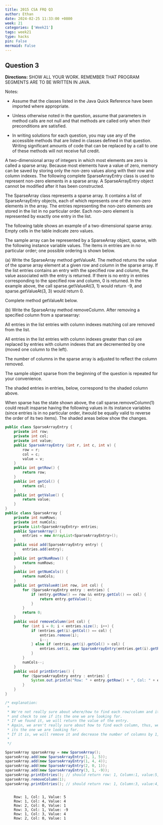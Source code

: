 ```yaml
---
title: 2015 CSA FRQ Q3
author: Ethan
date: 2024-02-25 11:33:00 +0800
week: 21
categories: ['Week21']
tags: week21
type: hacks
pin: False
mermaid: False
---
```


## Question 3

**Directions:** SHOW ALL YOUR WORK. REMEMBER THAT PROGRAM SEGMENTS ARE TO BE WRITTEN IN JAVA.

Notes:
 
 - Assume that the classes listed in the Java Quick Reference have been imported where appropriate.

 - Unless otherwise noted in the question, assume that parameters in method calls are not null and that methods are called only when their preconditions are satisfied.

 - In writing solutions for each question, you may use any of the accessible methods that are listed in classes defined in that question. Writing significant amounts of code that can be replaced by a call to one of these methods will not receive full credit.

 

A two-dimensional array of integers in which most elements are zero is called a sparse array. Because most elements have a value of zero, memory can be saved by storing only the non-zero values along with their row and column indexes. The following complete SparseArrayEntry class is used to represent non-zero elements in a sparse array. A SparseArrayEntry object cannot be modified after it has been constructed.

The SparseArray class represents a sparse array. It contains a list of SparseArrayEntry objects, each of which represents one of the non-zero elements in the array. The entries representing the non-zero elements are stored in the list in no particular order. Each non-zero element is represented by exactly one entry in the list.

The following table shows an example of a two-dimensional sparse array. Empty cells in the table indicate zero values.

The sample array can be represented by a SparseArray object, sparse, with the following instance variable values. The items in entries are in no particular order; one possible ordering is shown below.

(a) Write the SparseArray method getValueAt. The method returns the value of the sparse array element at a given row and column in the sparse array. If the list entries contains an entry with the specified row and column, the value associated with the entry is returned. If there is no entry in entries corresponding to the specified row and column, 0 is returned.
In the example above, the call sparse.getValueAt(3, 1) would return -9, and sparse.getValueAt(3, 3) would return 0.

Complete method getValueAt below.

(b) Write the SparseArray method removeColumn. After removing a specified column from a sparsearray:

All entries in the list entries with column indexes matching col are removed from the list.

All entries in the list entries with column indexes greater than col are replaced by entries with column indexes that are decremented by one (moved one column to the left).

The number of columns in the sparse array is adjusted to reflect the column removed.

The sample object sparse from the beginning of the question is repeated for your convenience.

The shaded entries in entries, below, correspond to the shaded column above.

When sparse has the state shown above, the call sparse.removeColumn(1) could result insparse having the following values in its instance variables (since entries is in no particular order, itwould be equally valid to reverse the order of its two items). The shaded areas below show the changes.


```Java
public class SparseArrayEntry {
    private int row;
    private int col;
    private int value;
    public SparseArrayEntry (int r, int c, int v) {
        row = r;
        col = c;
        value = v;
    }
    public int getRow() {
        return row;
    }
    public int getCol() {
        return col;
    }
    public int getValue() {
        return value;
    }
}
public class SparseArray {
    private int numRows;
    private int numCols;
    private List<SparseArrayEntry> entries;
    public SparseArray() {
        entries = new ArrayList<SparseArrayEntry>();
    }
    public void add(SparseArrayEntry entry) {
        entries.add(entry);
    }
    public int getNumRows() {
        return numRows;
    }
    public int getNumCols() {
        return numCols;
    }
    public int getValueAt(int row, int col) {
        for (SparseArrayEntry entry : entries) {
            if (entry.getRow() == row && entry.getCol() == col) {
                return entry.getValue();
            }
        }
        return 0;
    }
    public void removeColumn(int col) {
        for (int i = 0; i < entries.size(); i++) {
            if (entries.get(i).getCol() == col) {
                entries.remove(i);
                i--;
            } else if (entries.get(i).getCol() > col) {
                entries.set(i, new SparseArrayEntry(entries.get(i).getRow(), entries.get(i).getCol() - 1, entries.get(i).getValue()));
            }
        }
        numCols--;
    }
    public void printEntries() {
        for (SparseArrayEntry entry : entries) {
            System.out.println("Row: " + entry.getRow() + ", Col: " + entry.getCol() + ", Value: " + entry.getValue());
        }
    }
}

/* explanation:
 * 
 * We're not really sure about where/how to find each row/column and its value, thus we need to go through every single entry
 * and check to see if its the one we are looking for.
 * If we found it, we will return the value of the entry.
 * Again, we aren't really sure about how to find each column, thus, we need to again, loop through all of them and check if
 * its the one we are looking for.
 * If it is, we will remove it and decrease the number of columns by 1, resetting the value to the adjacent slot.
 * 
 */

SparseArray sparseArray = new SparseArray();
sparseArray.add(new SparseArrayEntry(1, 1, 5));
sparseArray.add(new SparseArrayEntry(1, 4, 4));
sparseArray.add(new SparseArrayEntry(2, 0, 1));
sparseArray.add(new SparseArrayEntry(3, 1, -9));
sparseArray.printEntries(); // should return row: 1, Column:1, value:5, row:1, column:4, value:4, row:2, column:0, value:1, row:3, column:1, value:-9
sparseArray.removeColumn(1);
sparseArray.printEntries(); // should return row: 1, Column:3, value:4, row:2, column:0, value:1
```
```

    Row: 1, Col: 1, Value: 5
    Row: 1, Col: 4, Value: 4
    Row: 2, Col: 0, Value: 1
    Row: 3, Col: 1, Value: -9
    Row: 1, Col: 3, Value: 4
    Row: 2, Col: 0, Value: 1

